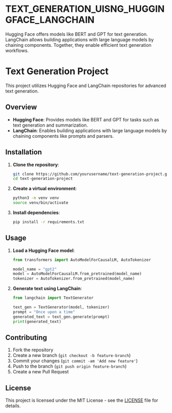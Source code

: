 # TEXT_GENERATION_UISNG_HUGGINGFACE_LANGCHAIN
Hugging Face offers models like BERT and GPT for text generation. LangChain allows building applications with large language models by chaining components. Together, they enable efficient text generation workflows.
# Text Generation Project

This project utilizes Hugging Face and LangChain repositories for advanced text generation.

## Overview

- **Hugging Face**: Provides models like BERT and GPT for tasks such as text generation and summarization.
- **LangChain**: Enables building applications with large language models by chaining components like prompts and parsers.

## Installation

1. **Clone the repository**:
    ```bash
    git clone https://github.com/yourusername/text-generation-project.git
    cd text-generation-project
    ```

2. **Create a virtual environment**:
    ```bash
    python3 -m venv venv
    source venv/bin/activate
    ```

3. **Install dependencies**:
    ```bash
    pip install -r requirements.txt
    ```

## Usage

1. **Load a Hugging Face model**:
    ```python
    from transformers import AutoModelForCausalLM, AutoTokenizer

    model_name = "gpt2"
    model = AutoModelForCausalLM.from_pretrained(model_name)
    tokenizer = AutoTokenizer.from_pretrained(model_name)
    ```

2. **Generate text using LangChain**:
    ```python
    from langchain import TextGenerator

    text_gen = TextGenerator(model, tokenizer)
    prompt = "Once upon a time"
    generated_text = text_gen.generate(prompt)
    print(generated_text)
    ```

## Contributing

1. Fork the repository
2. Create a new branch (`git checkout -b feature-branch`)
3. Commit your changes (`git commit -am 'Add new feature'`)
4. Push to the branch (`git push origin feature-branch`)
5. Create a new Pull Request

## License

This project is licensed under the MIT License - see the [LICENSE](LICENSE) file for details.
